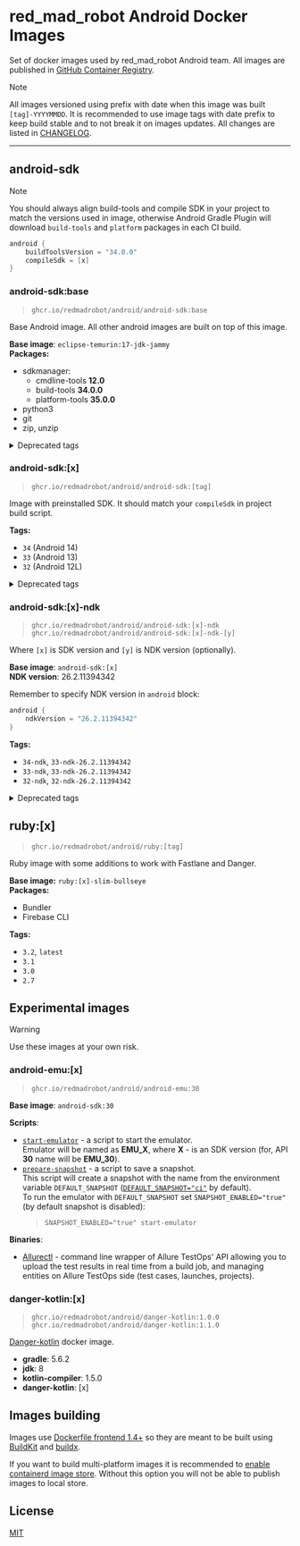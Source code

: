 # red_mad_robot Android Docker Images

Set of docker images used by red_mad_robot Android team.
All images are published in [GitHub Container Registry][ghcr].

> [!Note]
>
> All images versioned using prefix with date when this image was built `[tag]-YYYYMMDD`.
> It is recommended to use image tags with date prefix to keep build stable and to not break it on images updates.
> All changes are listed in [CHANGELOG](CHANGELOG.md).

---

## android-sdk

> [!Note]
>
> You should always align build-tools and compile SDK in your project to match the versions used in image, otherwise Android Gradle Plugin will download `build-tools` and `platform` packages in each CI build.
>
> ```kotlin
> android {
>     buildToolsVersion = "34.0.0"
>     compileSdk = [x]
> }
> ```

### android-sdk:base

> `ghcr.io/redmadrobot/android/android-sdk:base`

Base Android image. All other android images are built on top of this image.

**Base image**: `eclipse-temurin:17-jdk-jammy` \
**Packages:**

- sdkmanager:
    - cmdline-tools **12.0**
    - build-tools **34.0.0**
    - platform-tools **35.0.0**
- python3
- git
- zip, unzip

<details>
<summary>Deprecated tags</summary>

    base-jdk11

</details>

### android-sdk:[x]

> `ghcr.io/redmadrobot/android/android-sdk:[tag]`

Image with preinstalled SDK.
It should match your `compileSdk` in project build script.

**Tags:**

- `34` (Android 14)
- `33` (Android 13)
- `32` (Android 12L)

<details>
<summary>Deprecated tags</summary>

    - 33-jdk11
    - 32-jdk11
    - 31, 31-jdk11
    - 30, 30-jdk11

</details>

### android-sdk:[x]-ndk

> `ghcr.io/redmadrobot/android/android-sdk:[x]-ndk` \
> `ghcr.io/redmadrobot/android/android-sdk:[x]-ndk-[y]`

Where `[x]` is SDK version and `[y]` is NDK version (optionally).

**Base image**: `android-sdk:[x]` \
**NDK version**: 26.2.11394342

Remember to specify NDK version in `android` block:

```kotlin
android {
    ndkVersion = "26.2.11394342"
}
```

**Tags:**

- `34-ndk`, `33-ndk-26.2.11394342`
- `33-ndk`, `33-ndk-26.2.11394342`
- `32-ndk`, `32-ndk-26.2.11394342`

<details>
<summary>Deprecated tags</summary>

    - 33-jdk11-ndk, 33-jdk11-ndk-25.1.8937393
    - 33-ndk-25.1.8937393
    - 32-jdk11-ndk, 32-jdk11-ndk-25.1.8937393
    - 32-ndk-25.1.8937393, 32-ndk-22.1.7171670
    - 31-jdk11-ndk, 31-jdk11-ndk-25.1.8937393
    - 31-ndk, 31-ndk-25.1.8937393, 31-ndk-22.1.7171670
    - 30-jdk11-ndk, 30-jdk11-ndk-25.1.8937393
    - 30-ndk, 30-ndk-25.1.8937393, 30-ndk-22.1.7171670

</details>

## ruby:[x]

> `ghcr.io/redmadrobot/android/ruby:[tag]`

Ruby image with some additions to work with Fastlane and Danger.

**Base image:** `ruby:[x]-slim-bullseye` \
**Packages:**

- Bundler
- Firebase CLI

**Tags:**

- `3.2`, `latest`
- `3.1`
- `3.0`
- `2.7`

## Experimental images

> [!Warning]
>
> Use these images at your own risk.

### android-emu:[x]

> `ghcr.io/redmadrobot/android/android-emu:30`

**Base image**: `android-sdk:30`

**Scripts**:

- [`start-emulator`](android-emu/start_emulator.sh) - a script to start the emulator.  
  Emulator will be named as **EMU_X**, where **X** - is an SDK version (for, API **30** name will be **EMU_30**).
- [`prepare-snapshot`](android-emu/prepare_snapshot.sh) - a script to save a snapshot.  
  This script will create a snapshot with the name from the environment variable `DEFAULT_SNAPSHOT` ([`DEFAULT_SNAPSHOT="ci"`](android-emu/Dockerfile) by default).  
  To run the emulator with `DEFAULT_SNAPSHOT` set `SNAPSHOT_ENABLED="true"` (by default snapshot is disabled):  
  > `SNAPSHOT_ENABLED="true" start-emulator`  

**Binaries**:

- [Allurectl][allurectl] - command line wrapper of Allure TestOps' API allowing you to upload the test results in real time from a build job, and managing entities on Allure TestOps side (test cases, launches, projects).

### danger-kotlin:[x]

> `ghcr.io/redmadrobot/android/danger-kotlin:1.0.0` \
> `ghcr.io/redmadrobot/android/danger-kotlin:1.1.0`

[Danger-kotlin][danger-kotlin] docker image.

- **gradle**: 5.6.2
- **jdk**: 8
- **kotlin-compiler**: 1.5.0
- **danger-kotlin**: [x]

## Images building

Images use [Dockerfile frontend 1.4+][dockerfile-frontend] so they are meant to be built using [BuildKit] and [buildx].

If you want to build multi-platform images it is recommended to [enable containerd image store][containerd].
Without this option you will not be able to publish images to local store.

## License

[MIT](LICENSE)

<!-- @formatter:off -->
[registry]: https://git.redmadrobot.com/DevOps/docker-android-builder/container_registry
[ghcr]: https://github.com/orgs/RedMadRobot/packages?ecosystem=container&q=android%2F
[danger-kotlin]: https://github.com/danger/kotlin
[allurectl]: https://github.com/allure-framework/allurectl
[buildkit]: https://docs.docker.com/build/buildkit/
[buildx]: https://docs.docker.com/build/install-buildx/
[dockerfile-frontend]: https://hub.docker.com/r/docker/dockerfile
[containerd]: https://docs.docker.com/desktop/containerd/
